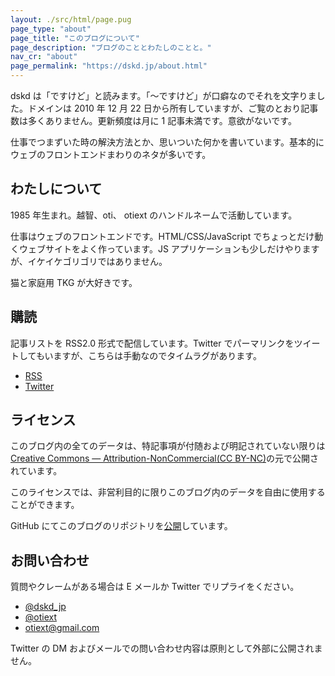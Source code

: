 ```yaml
---
layout: ./src/html/page.pug
page_type: "about"
page_title: "このブログについて"
page_description: "ブログのこととわたしのことと。"
nav_cr: "about"
page_permalink: "https://dskd.jp/about.html"
---
```


dskd は「ですけど」と読みます。「〜ですけど」が口癖なのでそれを文字りました。ドメインは 2010 年 12 月 22 日から所有していますが、ご覧のとおり記事数は多くありません。更新頻度は月に 1 記事未満です。意欲がないです。

仕事でつまずいた時の解決方法とか、思いついた何かを書いています。基本的にウェブのフロントエンドまわりのネタが多いです。

## わたしについて

1985 年生まれ。越智、oti、 otiext のハンドルネームで活動しています。

仕事はウェブのフロントエンドです。HTML/CSS/JavaScript でちょっとだけ動くウェブサイトをよく作っています。JS アプリケーションも少しだけやりますが、イケイケゴリゴリではありません。

猫と家庭用 TKG が大好きです。

## 購読

記事リストを RSS2.0 形式で配信しています。Twitter でパーマリンクをツイートしてもいますが、こちらは手動なのでタイムラグがあります。

- [RSS](/feed)
- [Twitter](https://twitter.com/dskd_jp)

## ライセンス

このブログ内の全てのデータは、特記事項が付随および明記されていない限りは[Creative Commons — Attribution-NonCommercial(CC BY-NC)](https://creativecommons.org/licenses/by-nc/4.0/deed.ja)の元で公開されています。

このライセンスでは、非営利目的に限りこのブログ内のデータを自由に使用することができます。

GitHub にてこのブログのリポジトリを[公開](https://github.com/oti/dskd)しています。

## お問い合わせ

質問やクレームがある場合は E メールか Twitter でリプライをください。

- [@dskd_jp](https://twitter.com/dskd_jp)
- [@otiext](https://twitter.com/otiext)
- [otiext@gmail.com](mailto:otiext@gmail.com)

Twitter の DM およびメールでの問い合わせ内容は原則として外部に公開されません。
